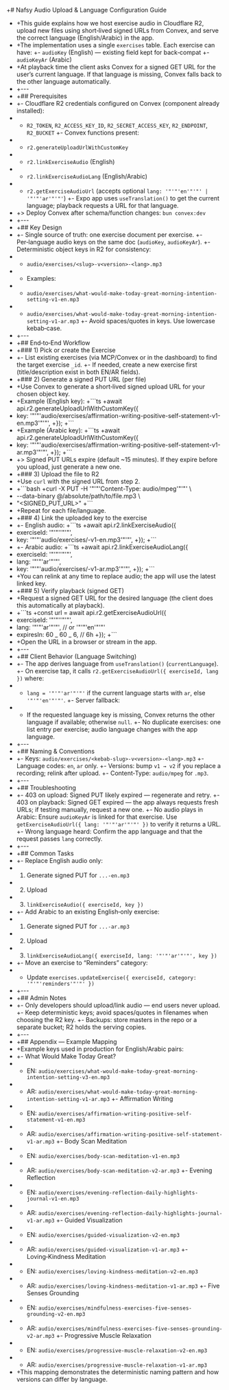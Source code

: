 +# Nafsy Audio Upload & Language Configuration Guide

- +This guide explains how we host exercise audio in Cloudflare R2, upload new files using short‑lived signed URLs from Convex, and serve the correct language (English/Arabic) in the app.
- +The implementation uses a single `exercises` table. Each exercise can have:
  +- `audioKey` (English) — existing field kept for back‑compat
  +- `audioKeyAr` (Arabic)
- +At playback time the client asks Convex for a signed GET URL for the user’s current language. If that language is missing, Convex falls back to the other language automatically.
- +---
- +## Prerequisites
- +- Cloudflare R2 credentials configured on Convex (component already installed):
- - `R2_TOKEN`, `R2_ACCESS_KEY_ID`, `R2_SECRET_ACCESS_KEY`, `R2_ENDPOINT`, `R2_BUCKET`
    +- Convex functions present:
- - `r2.generateUploadUrlWithCustomKey`
- - `r2.linkExerciseAudio` (English)
- - `r2.linkExerciseAudioLang` (English/Arabic)
- - `r2.getExerciseAudioUrl` (accepts optional `lang: '"'"'en'"'"' | '"'"'ar'"'"'`)
    +- Expo app uses `useTranslation()` to get the current language; playback requests a URL for that language.
- +> Deploy Convex after schema/function changes: `bun convex:dev`
- +---
- +## Key Design
- +- Single source of truth: one exercise document per exercise.
  +- Per‑language audio keys on the same doc (`audioKey`, `audioKeyAr`).
  +- Deterministic object keys in R2 for consistency:
- - `audio/exercises/<slug>-v<version>-<lang>.mp3`
- - Examples:
- - `audio/exercises/what-would-make-today-great-morning-intention-setting-v1-en.mp3`
- - `audio/exercises/what-would-make-today-great-morning-intention-setting-v1-ar.mp3`
    +- Avoid spaces/quotes in keys. Use lowercase kebab‑case.
- +---
- +## End‑to‑End Workflow
- +### 1) Pick or create the Exercise
- +- List existing exercises (via MCP/Convex or in the dashboard) to find the target exercise `_id`.
  +- If needed, create a new exercise first (title/description exist in both EN/AR fields).
- +### 2) Generate a signed PUT URL (per file)
- +Use Convex to generate a short‑lived signed upload URL for your chosen object key.
- +Example (English key):
  +```ts
  +await api.r2.generateUploadUrlWithCustomKey({
- key: '"'"'audio/exercises/affirmation-writing-positive-self-statement-v1-en.mp3'"'"',
  +});
  +```
- +Example (Arabic key):
  +```ts
  +await api.r2.generateUploadUrlWithCustomKey({
- key: '"'"'audio/exercises/affirmation-writing-positive-self-statement-v1-ar.mp3'"'"',
  +});
  +```
- +> Signed PUT URLs expire (default ~15 minutes). If they expire before you upload, just generate a new one.
- +### 3) Upload the file to R2
- +Use `curl` with the signed URL from step 2.
- +```bash
  +curl -X PUT -H '"'"'Content-Type: audio/mpeg'"'"' \
- --data-binary @/absolute/path/to/file.mp3 \
- "<SIGNED_PUT_URL>"
  +```
- +Repeat for each file/language.
- +### 4) Link the uploaded key to the exercise
- +- English audio:
  +```ts
  +await api.r2.linkExerciseAudio({
- exerciseId: '"'"'<exerciseId>'"'"',
- key: '"'"'audio/exercises/<slug>-v1-en.mp3'"'"',
  +});
  +```
- +- Arabic audio:
  +```ts
  +await api.r2.linkExerciseAudioLang({
- exerciseId: '"'"'<exerciseId>'"'"',
- lang: '"'"'ar'"'"',
- key: '"'"'audio/exercises/<slug>-v1-ar.mp3'"'"',
  +});
  +```
- +You can relink at any time to replace audio; the app will use the latest linked key.
- +### 5) Verify playback (signed GET)
- +Request a signed GET URL for the desired language (the client does this automatically at playback).
- +```ts
  +const url = await api.r2.getExerciseAudioUrl({
- exerciseId: '"'"'<exerciseId>'"'"',
- lang: '"'"'ar'"'"', // or '"'"'en'"'"'
- expiresIn: 60 _ 60 _ 6, // 6h
  +});
  +```
- +Open the URL in a browser or stream in the app.
- +---
- +## Client Behavior (Language Switching)
- +- The app derives language from `useTranslation()` (`currentLanguage`).
  +- On exercise tap, it calls `r2.getExerciseAudioUrl({ exerciseId, lang })` where:
- - `lang = '"'"'ar'"'"'` if the current language starts with `ar`, else `'"'"'en'"'"'`.
    +- Server fallback:
- - If the requested language key is missing, Convex returns the other language if available; otherwise `null`.
    +- No duplicate exercises: one list entry per exercise; audio language changes with the app language.
- +---
- +## Naming & Conventions
- +- Keys: `audio/exercises/<kebab-slug>-v<version>-<lang>.mp3`
  +- Language codes: `en`, `ar` only.
  +- Versions: bump `v1 → v2` if you replace a recording; relink after upload.
  +- Content‑Type: `audio/mpeg` for `.mp3`.
- +---
- +## Troubleshooting
- +- 403 on upload: Signed PUT likely expired — regenerate and retry.
  +- 403 on playback: Signed GET expired — the app always requests fresh URLs; if testing manually, request a new one.
  +- No audio plays in Arabic: Ensure `audioKeyAr` is linked for that exercise. Use `getExerciseAudioUrl({ lang: '"'"'ar'"'"' })` to verify it returns a URL.
  +- Wrong language heard: Confirm the app language and that the request passes `lang` correctly.
- +---
- +## Common Tasks
- +- Replace English audio only:
- 1.  Generate signed PUT for `...-en.mp3`
- 2.  Upload
- 3.  `linkExerciseAudio({ exerciseId, key })`
- +- Add Arabic to an existing English‑only exercise:
- 1.  Generate signed PUT for `...-ar.mp3`
- 2.  Upload
- 3.  `linkExerciseAudioLang({ exerciseId, lang: '"'"'ar'"'"', key })`
- +- Move an exercise to “Reminders” category:
- - Update `exercises.updateExercise({ exerciseId, category: '"'"'reminders'"'"' })`
- +---
- +## Admin Notes
- +- Only developers should upload/link audio — end users never upload.
  +- Keep deterministic keys; avoid spaces/quotes in filenames when choosing the R2 key.
  +- Backups: store masters in the repo or a separate bucket; R2 holds the serving copies.
- +---
- +## Appendix — Example Mapping
- +Example keys used in production for English/Arabic pairs:
- +- What Would Make Today Great?
- - EN: `audio/exercises/what-would-make-today-great-morning-intention-setting-v3-en.mp3`
- - AR: `audio/exercises/what-would-make-today-great-morning-intention-setting-v1-ar.mp3`
    +- Affirmation Writing
- - EN: `audio/exercises/affirmation-writing-positive-self-statement-v1-en.mp3`
- - AR: `audio/exercises/affirmation-writing-positive-self-statement-v1-ar.mp3`
    +- Body Scan Meditation
- - EN: `audio/exercises/body-scan-meditation-v1-en.mp3`
- - AR: `audio/exercises/body-scan-meditation-v2-ar.mp3`
    +- Evening Reflection
- - EN: `audio/exercises/evening-reflection-daily-highlights-journal-v1-en.mp3`
- - AR: `audio/exercises/evening-reflection-daily-highlights-journal-v1-ar.mp3`
    +- Guided Visualization
- - EN: `audio/exercises/guided-visualization-v2-en.mp3`
- - AR: `audio/exercises/guided-visualization-v1-ar.mp3`
    +- Loving‑Kindness Meditation
- - EN: `audio/exercises/loving-kindness-meditation-v2-en.mp3`
- - AR: `audio/exercises/loving-kindness-meditation-v1-ar.mp3`
    +- Five Senses Grounding
- - EN: `audio/exercises/mindfulness-exercises-five-senses-grounding-v2-en.mp3`
- - AR: `audio/exercises/mindfulness-exercises-five-senses-grounding-v2-ar.mp3`
    +- Progressive Muscle Relaxation
- - EN: `audio/exercises/progressive-muscle-relaxation-v2-en.mp3`
- - AR: `audio/exercises/progressive-muscle-relaxation-v1-ar.mp3`
- +This mapping demonstrates the deterministic naming pattern and how versions can differ by language.
